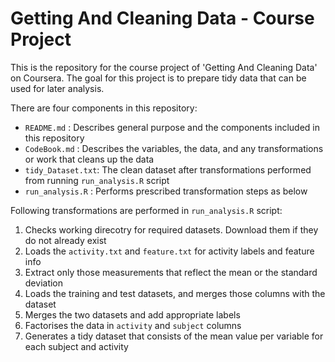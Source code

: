 # Getting And Cleaning Data - Course Project

This is the repository for the course project of 'Getting And Cleaning Data' on Coursera. The goal for this project is to prepare tidy data that can be used for later analysis.

There are four components in this repository:

   * `README.md` :       Describes general purpose and the components included in this repository
   * `CodeBook.md` :     Describes the variables, the data, and any transformations or work that cleans up the data
   * `tidy_Dataset.txt`: The clean dataset after transformations performed from running `run_analysis.R` script
   * `run_analysis.R` :  Performs prescribed transformation steps as below
   
Following transformations are performed in `run_analysis.R` script:

  1. Checks working direcotry for required datasets. Download them if they do not already exist
  2. Loads the `activity.txt` and `feature.txt` for activity labels and feature info
  3. Extract only those measurements that reflect the mean or the standard deviation
  4. Loads the training and test datasets, and merges those columns with the dataset
  5. Merges the two datasets and add appropriate labels
  6. Factorises the data in `activity` and `subject` columns
  7. Generates a tidy dataset that consists of the mean value per variable for each subject and activity
